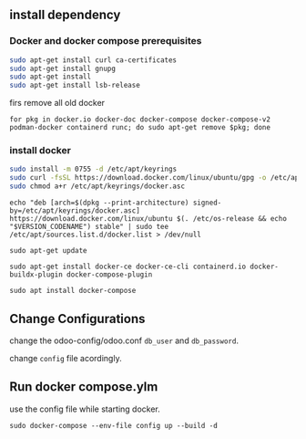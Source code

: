 

## install dependency

### Docker and docker compose prerequisites
```sh 
sudo apt-get install curl ca-certificates
sudo apt-get install gnupg
sudo apt-get install 
sudo apt-get install lsb-release 
```

firs remove all old docker

 `for pkg in docker.io docker-doc docker-compose docker-compose-v2 podman-docker containerd runc; do sudo apt-get remove $pkg; done`

### install docker
```sh
sudo install -m 0755 -d /etc/apt/keyrings
sudo curl -fsSL https://download.docker.com/linux/ubuntu/gpg -o /etc/apt/keyrings/docker.asc
sudo chmod a+r /etc/apt/keyrings/docker.asc
```

`echo "deb [arch=$(dpkg --print-architecture) signed-by=/etc/apt/keyrings/docker.asc] https://download.docker.com/linux/ubuntu $(. /etc/os-release && echo "$VERSION_CODENAME") stable" | sudo tee /etc/apt/sources.list.d/docker.list > /dev/null`

`sudo apt-get update`

`sudo apt-get install docker-ce docker-ce-cli containerd.io docker-buildx-plugin docker-compose-plugin`

`sudo apt install docker-compose`

## Change Configurations

change the odoo-config/odoo.conf `db_user` and `db_password`.

change `config` file acordingly.  

## Run docker compose.ylm 

use the config file while starting docker.

`sudo docker-compose --env-file config up --build -d`